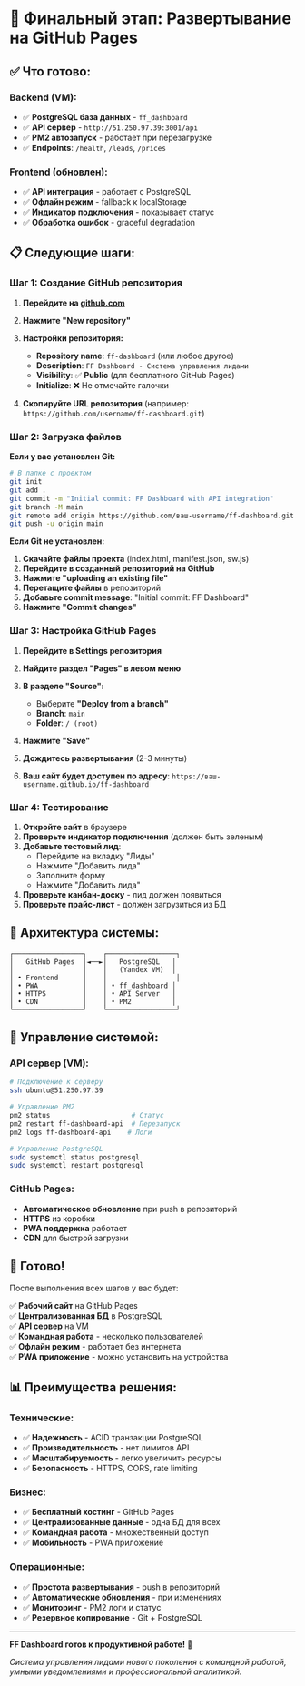 # 🚀 Финальный этап: Развертывание на GitHub Pages

## ✅ Что готово:

### **Backend (VM):**
- ✅ **PostgreSQL база данных** - `ff_dashboard`
- ✅ **API сервер** - `http://51.250.97.39:3001/api`
- ✅ **PM2 автозапуск** - работает при перезагрузке
- ✅ **Endpoints**: `/health`, `/leads`, `/prices`

### **Frontend (обновлен):**
- ✅ **API интеграция** - работает с PostgreSQL
- ✅ **Офлайн режим** - fallback к localStorage
- ✅ **Индикатор подключения** - показывает статус
- ✅ **Обработка ошибок** - graceful degradation

## 📋 Следующие шаги:

### **Шаг 1: Создание GitHub репозитория**

1. **Перейдите на [github.com](https://github.com)**
2. **Нажмите "New repository"**
3. **Настройки репозитория:**
   - **Repository name**: `ff-dashboard` (или любое другое)
   - **Description**: `FF Dashboard - Система управления лидами`
   - **Visibility**: ✅ **Public** (для бесплатного GitHub Pages)
   - **Initialize**: ❌ Не отмечайте галочки

4. **Скопируйте URL репозитория** (например: `https://github.com/username/ff-dashboard.git`)

### **Шаг 2: Загрузка файлов**

**Если у вас установлен Git:**
```bash
# В папке с проектом
git init
git add .
git commit -m "Initial commit: FF Dashboard with API integration"
git branch -M main
git remote add origin https://github.com/ваш-username/ff-dashboard.git
git push -u origin main
```

**Если Git не установлен:**
1. **Скачайте файлы проекта** (index.html, manifest.json, sw.js)
2. **Перейдите в созданный репозиторий на GitHub**
3. **Нажмите "uploading an existing file"**
4. **Перетащите файлы** в репозиторий
5. **Добавьте commit message**: "Initial commit: FF Dashboard"
6. **Нажмите "Commit changes"**

### **Шаг 3: Настройка GitHub Pages**

1. **Перейдите в Settings репозитория**
2. **Найдите раздел "Pages" в левом меню**
3. **В разделе "Source":**
   - Выберите **"Deploy from a branch"**
   - **Branch**: `main`
   - **Folder**: `/ (root)`
4. **Нажмите "Save"**

5. **Дождитесь развертывания** (2-3 минуты)
6. **Ваш сайт будет доступен по адресу**: `https://ваш-username.github.io/ff-dashboard`

### **Шаг 4: Тестирование**

1. **Откройте сайт** в браузере
2. **Проверьте индикатор подключения** (должен быть зеленым)
3. **Добавьте тестовый лид**:
   - Перейдите на вкладку "Лиды"
   - Нажмите "Добавить лида"
   - Заполните форму
   - Нажмите "Добавить лида"
4. **Проверьте канбан-доску** - лид должен появиться
5. **Проверьте прайс-лист** - должен загрузиться из БД

## 🎯 Архитектура системы:

```
┌─────────────────┐    ┌─────────────────┐
│   GitHub Pages  │◄──►│   PostgreSQL   │
│                 │    │   (Yandex VM)  │
│ • Frontend      │    │                 │
│ • PWA           │    │ • ff_dashboard │
│ • HTTPS         │    │ • API Server   │
│ • CDN           │    │ • PM2          │
└─────────────────┘    └─────────────────┘
```

## 🔧 Управление системой:

### **API сервер (VM):**
```bash
# Подключение к серверу
ssh ubuntu@51.250.97.39

# Управление PM2
pm2 status                    # Статус
pm2 restart ff-dashboard-api  # Перезапуск
pm2 logs ff-dashboard-api    # Логи

# Управление PostgreSQL
sudo systemctl status postgresql
sudo systemctl restart postgresql
```

### **GitHub Pages:**
- **Автоматическое обновление** при push в репозиторий
- **HTTPS** из коробки
- **PWA поддержка** работает
- **CDN** для быстрой загрузки

## 🎉 Готово!

После выполнения всех шагов у вас будет:

✅ **Рабочий сайт** на GitHub Pages  
✅ **Централизованная БД** в PostgreSQL  
✅ **API сервер** на VM  
✅ **Командная работа** - несколько пользователей  
✅ **Офлайн режим** - работает без интернета  
✅ **PWA приложение** - можно установить на устройства  

## 📊 Преимущества решения:

### **Технические:**
- ✅ **Надежность** - ACID транзакции PostgreSQL
- ✅ **Производительность** - нет лимитов API
- ✅ **Масштабируемость** - легко увеличить ресурсы
- ✅ **Безопасность** - HTTPS, CORS, rate limiting

### **Бизнес:**
- ✅ **Бесплатный хостинг** - GitHub Pages
- ✅ **Централизованные данные** - одна БД для всех
- ✅ **Командная работа** - множественный доступ
- ✅ **Мобильность** - PWA приложение

### **Операционные:**
- ✅ **Простота развертывания** - push в репозиторий
- ✅ **Автоматические обновления** - при изменениях
- ✅ **Мониторинг** - PM2 логи и статус
- ✅ **Резервное копирование** - Git + PostgreSQL

---

**FF Dashboard готов к продуктивной работе!** 🚀

*Система управления лидами нового поколения с командной работой, умными уведомлениями и профессиональной аналитикой.*
